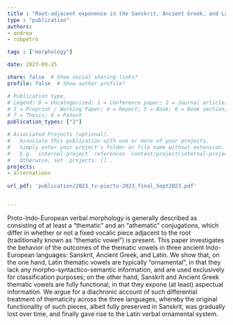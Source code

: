 ```yaml
---
title : "Root-adjacent exponence in the Sanskrit, Ancient Greek, and Latin verbal systems"
type : "publication"
authors:
- andrea
- robpetro

tags : ["morphology"]

date: 2023-09-25

share: false  # Show social sharing links?
profile: false  # Show author profile?

# Publication type.
# Legend: 0 = Uncategorized; 1 = Conference paper; 2 = Journal article;
# 3 = Preprint / Working Paper; 4 = Report; 5 = Book; 6 = Book section;
# 7 = Thesis; 8 = Patent
publication_types: ["2"]

# Associated Projects (optional).
#   Associate this publication with one or more of your projects.
#   Simply enter your project's folder or file name without extension.
#   E.g. `internal-project` references `content/project/internal-project/index.md`.
#   Otherwise, set `projects: []`.
projects:
- alternations
  
url_pdf: 'publication/2023_tv-pie/tv-2023_final_Sept2023.pdf'


---
```


Proto-Indo-European verbal morphology is generally described as consisting of at least a “thematic” and an “athematic” conjugations, which differ in whether or not a fixed vocalic piece adjacent to the root (traditionally known as “thematic vowel”) is present. This paper investigates the behavior of the outcomes of the thematic vowels in three ancient Indo-European languages: Sanskrit, Ancient Greek, and Latin. We show that, on the one hand, Latin thematic vowels are typically “ornamental”, in that they lack any morpho-syntactico-semantic information, and are used exclusively for classification purposes; on the other hand, Sanskrit and Ancient Greek thematic vowels are fully functional, in that they expone (at least) aspectual information. We argue for a diachronic account of such differential treatment of thematicity across the three languages, whereby the original functionality of such pieces, albeit fully preserved in Sanskrit, was gradually lost over time, and finally gave rise to the Latin verbal ornamental system.